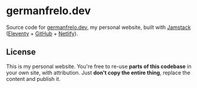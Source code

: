# germanfrelo.dev

Source code for [germanfrelo.dev](https://germanfrelo.dev), my personal website, built with [Jamstack](https://jamstack.org) ([Eleventy](https://www.11ty.dev) + [GitHub](https://github.com) + [Netlify](https://www.netlify.com)).

## License

This is my personal website. You're free to re-use __parts of this codebase__ in your own site, with attribution. Just __don't copy the entire thing__, replace the content and publish it.